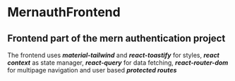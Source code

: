 # MernauthFrontend
## Frontend part of the mern authentication project
The frontend uses **_material-tailwind_** and **_react-toastify_** for styles, **_react context_** as state manager, **_react-query_** for data fetching, **_react-router-dom_** for multipage navigation and user based **_protected routes_**
